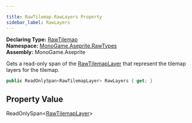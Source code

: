 ```yaml
---

title: RawTilemap.RawLayers Property
sidebar_label: RawLayers
---
```

**Declaring Type:** [RawTilemap](../)  
**Namespace:** [MonoGame.Aseprite.RawTypes](../../)  
**Assembly:** MonoGame.Aseprite

Gets a read\-only span of the [RawTilemapLayer](../../RawTilemapLayer/) that represent the tilemap layers for the  tilemap.

```csharp
public ReadOnlySpan<RawTilemapLayer> RawLayers { get; }
```

## Property Value

ReadOnlySpan\<[RawTilemapLayer](../../RawTilemapLayer/)\>


